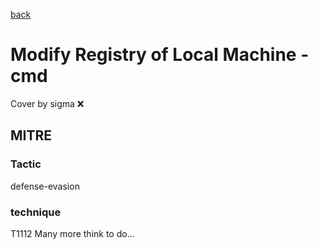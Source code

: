 [back](../index.md)
# Modify Registry of Local Machine - cmd
Cover by sigma :x: 
## MITRE
### Tactic
defense-evasion
### technique
T1112
Many more think to do...